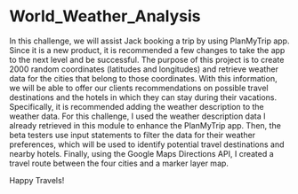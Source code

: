 # World_Weather_Analysis

In this challenge, we will assist Jack booking a trip by using PlanMyTrip app. Since it is a new product, it is recommended a few changes to take the app to the next level and be successful. The purpose of this project is to create 2000 random coordinates (latitudes and longitudes) and retrieve weather data for the cities that belong to those coordinates. With this information, we will be able to offer our clients recommendations on possible travel destinations and the hotels in which they can stay during their vacations.
Specifically, it is recommended adding the weather description to the weather data. 
For this challenge, I used the weather description data I already retrieved in this module to enhance the PlanMyTrip app. Then, the beta testers use input statements to filter the data for their weather preferences, which will be used to identify potential travel destinations and nearby hotels. Finally, using the Google Maps Directions API, I created a travel route between the four cities and a marker layer map.

Happy Travels! 
